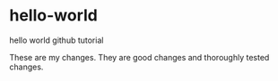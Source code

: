 # hello-world
hello world github tutorial

These are my changes.
They are good changes and thoroughly tested changes.

